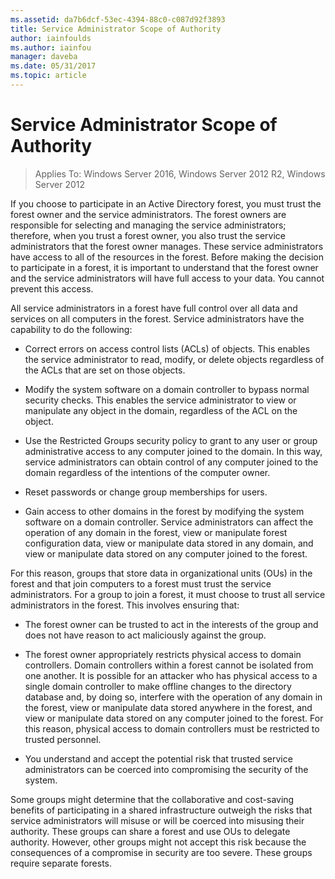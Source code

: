 ```yaml
---
ms.assetid: da7b6dcf-53ec-4394-88c0-c087d92f3893
title: Service Administrator Scope of Authority
author: iainfoulds
ms.author: iainfou
manager: daveba
ms.date: 05/31/2017
ms.topic: article
---
```


# Service Administrator Scope of Authority

>Applies To: Windows Server 2016, Windows Server 2012 R2, Windows Server 2012

If you choose to participate in an Active Directory forest, you must trust the forest owner and the service administrators. The forest owners are responsible for selecting and managing the service administrators; therefore, when you trust a forest owner, you also trust the service administrators that the forest owner manages. These service administrators have access to all of the resources in the forest. Before making the decision to participate in a forest, it is important to understand that the forest owner and the service administrators will have full access to your data. You cannot prevent this access.

All service administrators in a forest have full control over all data and services on all computers in the forest. Service administrators have the capability to do the following:

-   Correct errors on access control lists (ACLs) of objects. This enables the service administrator to read, modify, or delete objects regardless of the ACLs that are set on those objects.

-   Modify the system software on a domain controller to bypass normal security checks. This enables the service administrator to view or manipulate any object in the domain, regardless of the ACL on the object.

-   Use the Restricted Groups security policy to grant to any user or group administrative access to any computer joined to the domain. In this way, service administrators can obtain control of any computer joined to the domain regardless of the intentions of the computer owner.

-   Reset passwords or change group memberships for users.

-   Gain access to other domains in the forest by modifying the system software on a domain controller. Service administrators can affect the operation of any domain in the forest, view or manipulate forest configuration data, view or manipulate data stored in any domain, and view or manipulate data stored on any computer joined to the forest.

For this reason, groups that store data in organizational units (OUs) in the forest and that join computers to a forest must trust the service administrators. For a group to join a forest, it must choose to trust all service administrators in the forest. This involves ensuring that:

-   The forest owner can be trusted to act in the interests of the group and does not have reason to act maliciously against the group.

-   The forest owner appropriately restricts physical access to domain controllers. Domain controllers within a forest cannot be isolated from one another. It is possible for an attacker who has physical access to a single domain controller to make offline changes to the directory database and, by doing so, interfere with the operation of any domain in the forest, view or manipulate data stored anywhere in the forest, and view or manipulate data stored on any computer joined to the forest. For this reason, physical access to domain controllers must be restricted to trusted personnel.

-   You understand and accept the potential risk that trusted service administrators can be coerced into compromising the security of the system.

Some groups might determine that the collaborative and cost-saving benefits of participating in a shared infrastructure outweigh the risks that service administrators will misuse or will be coerced into misusing their authority. These groups can share a forest and use OUs to delegate authority. However, other groups might not accept this risk because the consequences of a compromise in security are too severe. These groups require separate forests.



